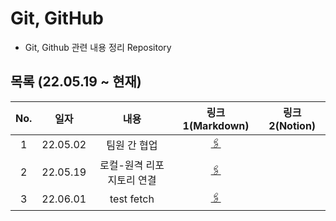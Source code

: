 # Git, GitHub  
- Git, Github 관련 내용 정리 Repository  

## 목록 (22.05.19 ~ 현재)  
|No.|일자|내용|링크1(Markdown)|링크2(Notion)|  
|:---:|:---:|:---:|:---:|:---:|  
|1|22.05.02|팀원 간 협업|[🖇](https://github.com/ai-castlemoney/Abt_Git_Github/blob/master/1.team_github/README.MD)||  
|2|22.05.19|로컬-원격 리포지토리 연결|[🖇](https://github.com/ai-castlemoney/Abt_Git_Github/blob/master/2.local_remote_connection/README.MD)|| 
|3|22.06.01|test fetch|[🖇](https://chaeyoung2.tistory.com/43)|| 
